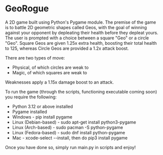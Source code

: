 # GeoRogue

A 2D game built using Python's Pygame module. The premise of the game is to battle 2D geometric shapes called Geos, with the goal of winning against your opponent by depleating their health before they depleat yours. The user is prompted with a choice between a square "Geo" or a circle "Geo". Square Geos are given 1.25x extra health, boosting their total health to 125, whereas Circle Geos are provided a 1.2x attack boost.

There are two types of move:
 - Physical, of which circles are weak to
 - Magic, of which squares are weak to

Weaknesses apply a 1.15x damage boost to an attack.

To run the game (through the scripts, functioning executable coming soon) you require the following:
 - Python 3.12 or above installed
 - Pygame installed
  - Windows - pip install pygame
  - Linux (Debian-based) - sudo apt-get install python3-pygame
  - Linux (Arch-based) - sudo pacman -S python-pygame
  - Linux (Fedora-based) - sudo dnf install python-pygame
  - Mac - xcode-select --install, then do pip3 install pygame

Once you have done so, simply run main.py in scripts and enjoy!